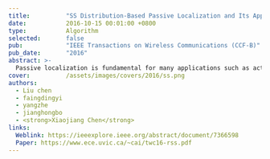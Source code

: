 ```yaml
---
title:          "SS Distribution-Based Passive Localization and Its Application in Sensor Networks"
date:           2016-10-15 00:01:00 +0800
type:           Algorithm
selected:       false
pub:            "IEEE Transactions on Wireless Communications (CCF-B)"
pub_date:       "2016"
abstract: >-
  Passive localization is fundamental for many applications such as activity monitoring and real-time tracking. Existing received signal strength (RSS)-based passive localization approaches have been proposed in the literature, which depend on dense deployment of wireless communication nodes to achieve high accuracy. Thus, they are not cost-effective and scalable. This paper proposes the RSS distribution-based localization (RDL) technique, which can achieve high localization accuracy without dense deployment. In essence, RDL leverages the RSS and the diffraction theory to enable RSS-based passive localization in sensor networks. Specifically, we analyze the fine-grained RSS distribution properties at a variety of node distances and reveal that the structure of the triangle is efficient for low-cost passive localization. We further construct a unit localization model aiming at high accuracy localization. Experimental results show that RDL can improve the localization accuracy by up to 50%, compared to existing approaches when the error tolerance is less than 1.5 m. In addition, we apply RDL to facilitate the application of moving trajectory identification. Our moving trajectory identification includes two phases: an offline phase where the possible locations can be estimated by RDL and an online phase where we precisely identify the moving trajectory. We conducted extensive experiments to show its effectiveness for this application - the estimated trajectory is close to the ground truth.
cover:          /assets/images/covers/2016/ss.png
authors:
  - Liu chen
  - faingdingyi
  - yangzhe
  - jianghongbo 
  - <strong>Xiaojiang Chen</strong>
links:
  Weblink: https://ieeexplore.ieee.org/abstract/document/7366598
  Paper: https://www.ece.uvic.ca/~cai/twc16-rss.pdf
---
```

